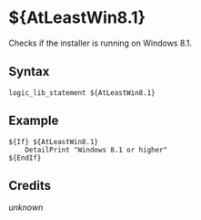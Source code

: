 # ${AtLeastWin8.1}

Checks if the installer is running on Windows 8.1.

## Syntax

    logic_lib_statement ${AtLeastWin8.1}

## Example

    ${If} ${AtLeastWin8.1}
        DetailPrint "Windows 8.1 or higher"
    ${EndIf}

## Credits

*unknown*
